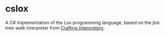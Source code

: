 # cslox

A C# implementation of the Lox programming language, based on the jlox tree-walk interpreter from [Crafting Interpreters](https://craftinginterpreters.com/).